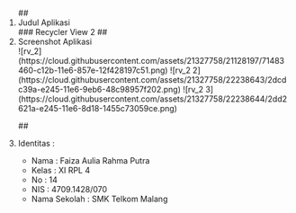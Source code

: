 <ol>
##<li> Judul Aplikasi </li>
### Recycler View 2
##<li> Screenshot Aplikasi </li>
![rv_2](https://cloud.githubusercontent.com/assets/21327758/21128197/71483460-c12b-11e6-857e-12f428197c51.png)
![rv_2 2](https://cloud.githubusercontent.com/assets/21327758/22238643/2dcdc39a-e245-11e6-9eb6-48c98957f202.png)
![rv_2 3](https://cloud.githubusercontent.com/assets/21327758/22238644/2dd2621a-e245-11e6-8d18-1455c73059ce.png)

##<li> Identitas : </li>
<ul>
<li> Nama : Faiza Aulia Rahma Putra </li>
<li> Kelas : XI RPL 4 </li>
<li> No : 14 </li>
<li> NIS : 4709.1428/070 </li>
<li> Nama Sekolah : SMK Telkom Malang </li>
</ul>
